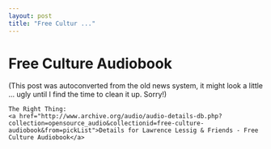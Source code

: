 ```yaml
---
layout: post
title: "Free Cultur ..."
---
```

<h1>Free Culture Audiobook</h1>
(This post was autoconverted from the old news system,
it might look a little ... ugly until I find the time
to clean it up.
Sorry!)

    The Right Thing:
    <a href="http://www.archive.org/audio/audio-details-db.php?collection=opensource_audio&collectionid=free-culture-audiobook&from=pickList">Details for Lawrence Lessig & Friends - Free Culture Audiobook</a>
    

